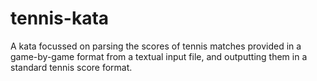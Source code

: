 # tennis-kata
A kata focussed on parsing the scores of tennis matches provided in a game-by-game format from a textual input file, and outputting them in a standard tennis score format.
